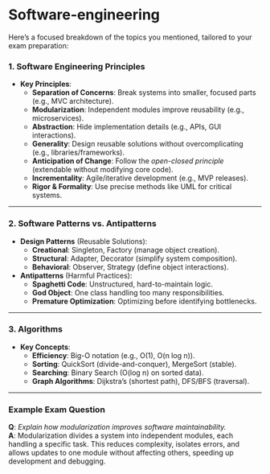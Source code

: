 # Software-engineering
Here’s a focused breakdown of the topics you mentioned, tailored to your exam preparation:

### **1. Software Engineering Principles**  
- **Key Principles**:  
  - **Separation of Concerns**: Break systems into smaller, focused parts (e.g., MVC architecture).  
  - **Modularization**: Independent modules improve reusability (e.g., microservices).  
  - **Abstraction**: Hide implementation details (e.g., APIs, GUI interactions).  
  - **Generality**: Design reusable solutions without overcomplicating (e.g., libraries/frameworks).  
  - **Anticipation of Change**: Follow the *open-closed principle* (extendable without modifying core code).  
  - **Incrementality**: Agile/iterative development (e.g., MVP releases).  
  - **Rigor & Formality**: Use precise methods like UML for critical systems.  

---

### **2. Software Patterns vs. Antipatterns**  
- **Design Patterns** (Reusable Solutions):  
  - **Creational**: Singleton, Factory (manage object creation).  
  - **Structural**: Adapter, Decorator (simplify system composition).  
  - **Behavioral**: Observer, Strategy (define object interactions).  
- **Antipatterns** (Harmful Practices):  
  - **Spaghetti Code**: Unstructured, hard-to-maintain logic.  
  - **God Object**: One class handling too many responsibilities.  
  - **Premature Optimization**: Optimizing before identifying bottlenecks.  

---

### **3. Algorithms**  
- **Key Concepts**:  
  - **Efficiency**: Big-O notation (e.g., O(1), O(n log n)).  
  - **Sorting**: QuickSort (divide-and-conquer), MergeSort (stable).  
  - **Searching**: Binary Search (O(log n) on sorted data).  
  - **Graph Algorithms**: Dijkstra’s (shortest path), DFS/BFS (traversal).  

---

### **Example Exam Question**  
**Q**: *Explain how modularization improves software maintainability.*  
**A**: Modularization divides a system into independent modules, each handling a specific task. This reduces complexity, isolates errors, and allows updates to one module without affecting others, speeding up development and debugging.  
